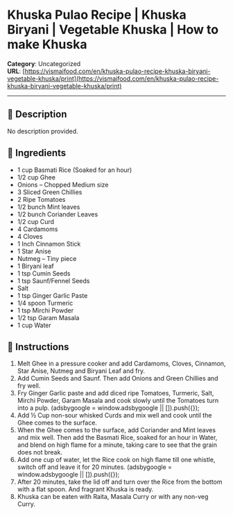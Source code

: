 # Khuska Pulao Recipe | Khuska Biryani | Vegetable Khuska | How to make Khuska

**Category**: Uncategorized  
**URL**: [https://vismaifood.com/en/khuska-pulao-recipe-khuska-biryani-vegetable-khuska/print](https://vismaifood.com/en/khuska-pulao-recipe-khuska-biryani-vegetable-khuska/print)  


---

## 📝 Description
No description provided.



## 🧂 Ingredients
- 1 cup Basmati Rice (Soaked for an hour)
- 1/2 cup Ghee
- Onions – Chopped Medium size
- 3 Sliced Green Chillies
- 2 Ripe Tomatoes
- 1/2 bunch Mint leaves
- 1/2 bunch Coriander Leaves
- 1/2 cup Curd
- 4 Cardamoms
- 4 Cloves
- 1 Inch Cinnamon Stick
- 1 Star Anise
- Nutmeg – Tiny piece
- 1 Biryani leaf
- 1 tsp Cumin Seeds
- 1 tsp Saunf/Fennel Seeds
- Salt
- 1 tsp Ginger Garlic Paste
- 1/4 spoon Turmeric
- 1 tsp Mirchi Powder
- 1/2 tsp Garam Masala
- 1 cup Water

## 🍳 Instructions
1. Melt Ghee in a pressure cooker and add Cardamoms, Cloves, Cinnamon, Star Anise, Nutmeg and Biryani Leaf and fry.
2. Add Cumin Seeds and Saunf. Then add Onions and Green Chillies and fry well.
3. Fry Ginger Garlic paste and add diced ripe Tomatoes, Turmeric, Salt, Mirchi Powder, Garam Masala and cook slowly until the Tomatoes turn into a pulp. (adsbygoogle = window.adsbygoogle || []).push({});
4. Add ½ Cup non-sour whisked Curds and mix well and cook until the Ghee comes to the surface.
5. When the Ghee comes to the surface, add Coriander and Mint leaves and mix well. Then add the Basmati Rice, soaked for an hour in Water, and blend on high flame for a minute, taking care to see that the grain does not break.
6. Add one cup of water, let the Rice cook on high flame till one whistle, switch off and leave it for 20 minutes. (adsbygoogle = window.adsbygoogle || []).push({});
7. After 20 minutes, take the lid off and turn over the Rice from the bottom with a flat spoon. And fragrant Khuska is ready.
8. Khuska can be eaten with Raita, Masala Curry or with any non-veg Curry.


